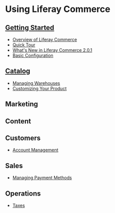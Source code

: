 # Using Liferay Commerce

## [Getting Started](./getting-started/README.md)

* [Overview of Liferay Commerce]()
* [Quick Tour]()
* [What's New in Liferay Commerce 2.0.1]()
* [Basic Configuration]()

## [Catalog](./catalog/README.md)

* [Managing Warehouses](./catalog/managing-inventory/warehouses/README.md)
* [Customizing Your Product](./catalog/creating-and-managing-products/customizing-your-product/README.md)

## Marketing

## Content

## Customers

* [Account Management](./customers/account-management/README.md)

## Sales

* [Managing Payment Methods](./payment-methods/README.md)

## Operations

* [Taxes](./operations/taxes/README.md)
